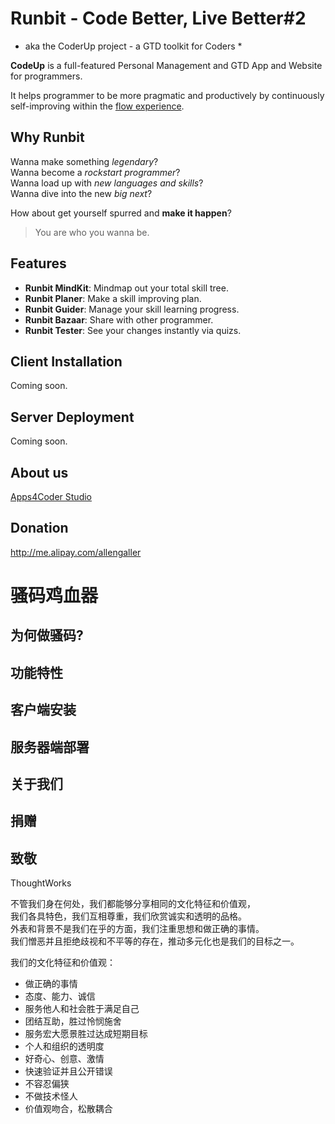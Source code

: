 # Runbit - Code Better, Live Better#2
* aka the CoderUp project - a GTD toolkit for Coders *

**CodeUp** is a full-featured Personal Management and GTD App and Website for programmers.

It helps programmer to be more pragmatic and productively by continuously self-improving within the [flow experience].

[flow experience]:http://en.wikipedia.org/wiki/Flow_%28psychology%29

Why Runbit
----------
Wanna make something *legendary*?  
Wanna become a *rockstart programmer*?  
Wanna load up with *new languages and skills*?  
Wanna dive into the new *big next*?

How about get yourself spurred and **make it happen**?  

> You are who you wanna be.

Features
--------

* **Runbit MindKit**: Mindmap out your total skill tree.  
* **Runbit Planer**: Make a skill improving plan.  
* **Runbit Guider**: Manage your skill learning progress.  
* **Runbit Bazaar**: Share with other programmer.  
* **Runbit Tester**: See your changes instantly via quizs.

Client Installation
--------------------
Coming soon.   

Server Deployment
-----------------
Coming soon.

About us
--------
[Apps4Coder Studio](http://apps4coder.com)

Donation
--------
http://me.alipay.com/allengaller   

# 骚码鸡血器 #

为何做骚码?
----------

功能特性
--------

客户端安装
----------

服务器端部署
-----------

关于我们
--------

捐赠
----

致敬
----
ThoughtWorks   

不管我们身在何处，我们都能够分享相同的文化特征和价值观，   
我们各具特色，我们互相尊重，我们欣赏诚实和透明的品格。   
外表和背景不是我们在乎的方面，我们注重思想和做正确的事情。   
我们憎恶并且拒绝歧视和不平等的存在，推动多元化也是我们的目标之一。   

我们的文化特征和价值观：

* 做正确的事情   
* 态度、能力、诚信
* 服务他人和社会胜于满足自己   
* 团结互助，胜过怜悯施舍   
* 服务宏大愿景胜过达成短期目标   
* 个人和组织的透明度   
* 好奇心、创意、激情   
* 快速验证并且公开错误   
* 不容忍偏狭   
* 不做技术怪人   
* 价值观吻合，松散耦合   

	
